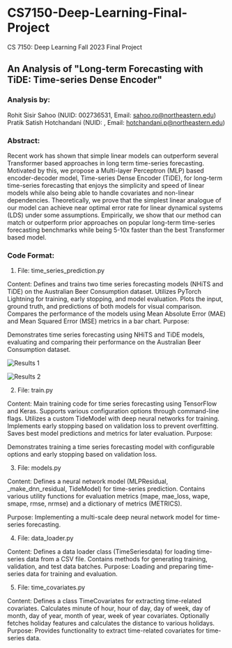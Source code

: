 # CS7150-Deep-Learning-Final-Project
CS 7150: Deep Learning Fall 2023 Final Project

## An Analysis of "Long-term Forecasting with TiDE: Time-series Dense Encoder"
### Analysis by: 
Rohit Sisir Sahoo (NUID: 002736531, Email: sahoo.ro@northeastern.edu)
Pratik Satish Hotchandani (NUID:  , Email: hotchandani.p@northeastern.edu)

### Abstract: 
Recent work has shown that simple linear models can outperform several Transformer based approaches in long term time-series forecasting. Motivated by this, we propose a Multi-layer Perceptron (MLP) based encoder-decoder model, Time-series Dense Encoder (TiDE), for long-term time-series forecasting that enjoys the simplicity and speed of linear models while also being able to handle covariates and non-linear dependencies. Theoretically, we prove that the simplest linear analogue of our model can achieve near optimal error rate for linear dynamical systems (LDS) under some assumptions. Empirically, we show that our method can match or outperform prior approaches on popular long-term time-series forecasting benchmarks while being 5-10x faster than the best Transformer based model.

### Code Format:

1. File: time_series_prediction.py

Content:
Defines and trains two time series forecasting models (NHiTS and TiDE) on the Australian Beer Consumption dataset.
Utilizes PyTorch Lightning for training, early stopping, and model evaluation.
Plots the input, ground truth, and predictions of both models for visual comparison.
Compares the performance of the models using Mean Absolute Error (MAE) and Mean Squared Error (MSE) metrics in a bar chart.
Purpose:

Demonstrates time series forecasting using NHiTS and TiDE models, evaluating and comparing their performance on the Australian Beer Consumption dataset.

![Results 1](https://drive.google.com/file/d/1dRPJCESfUe_o_WJfmZv25KLhTo9A0QSx)

![Results 2](https://drive.google.com/file/d/1NKbr53O7d9m3NPNEZogYbj6vNoeW-azx)

2. File: train.py

Content:
Main training code for time series forecasting using TensorFlow and Keras.
Supports various configuration options through command-line flags.
Utilizes a custom TideModel with deep neural networks for training.
Implements early stopping based on validation loss to prevent overfitting.
Saves best model predictions and metrics for later evaluation.
Purpose:

Demonstrates training a time series forecasting model with configurable options and early stopping based on validation loss.

3. File: models.py

Content:
Defines a neural network model (MLPResidual, _make_dnn_residual, TideModel) for time-series prediction.
Contains various utility functions for evaluation metrics (mape, mae_loss, wape, smape, rmse, nrmse) and a dictionary of metrics (METRICS).

Purpose:
Implementing a multi-scale deep neural network model for time-series forecasting.

4. File: data_loader.py

Content:
Defines a data loader class (TimeSeriesdata) for loading time-series data from a CSV file.
Contains methods for generating training, validation, and test data batches.
Purpose:
Loading and preparing time-series data for training and evaluation.

5. File: time_covariates.py

Content:
Defines a class TimeCovariates for extracting time-related covariates.
Calculates minute of hour, hour of day, day of week, day of month, day of year, month of year, week of year covariates.
Optionally fetches holiday features and calculates the distance to various holidays.
Purpose:
Provides functionality to extract time-related covariates for time-series data.


